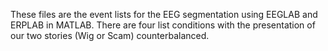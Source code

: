 These files are the event lists for the EEG segmentation using EEGLAB and ERPLAB in MATLAB. There are four list conditions with the presentation of our two stories (Wig or Scam) counterbalanced. 
